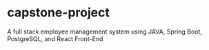# capstone-project
A full stack employee management system using JAVA, Spring Boot, PostgreSQL, and React Front-End

